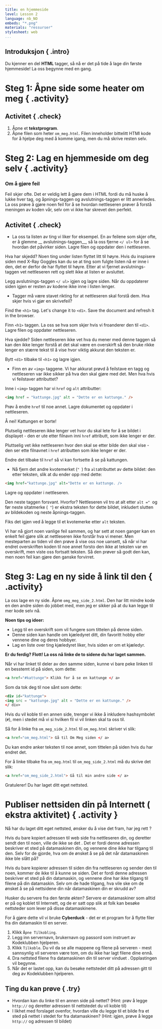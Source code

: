 ```yaml
---
title: en hjemmeside
level: Lesson 2
language: nb_NO
embeds: "*.png"
materials: "ressurser"
stylesheet: web
...
```


## Introduksjon { .intro}

Du kjenner en del __HTML__ tagger, så nå er det på tide å lage din første hjemmeside! La oss begynne med en gang.

# Steg 1: Åpne side some heater om meg { .activity}

## Activitet { .check}

1. Åpne et __tekstprogram__. 
2. Åpne filen som heter `om_meg.html`. Filen inneholder bittelitt HTMl kode for å hjelpe deg med å komme igang, men du må skrive resten selv.


# Steg 2: Lag en hjemmeside om deg selv { .activity}

### Om å gjøre feil

Feil skjer ofte. Det er veldig lett å gjøre dem i HTML fordi du må huske å lukke hver tag, og åpnings-taggen og avslutnings-taggen er litt annerledes. La oss prøve å gjøre noen feil for å se hvordan nettleseren prøver å forstå meningen av koden vår, selv om vi ikke har skrevet den perfekt.

## Activitet { .check}

+ La oss ta listen av ting vi liker for eksempel. En av feilene som skjer ofte, er å glemme __ avslutnings-taggen__, så la oss fjerne `</ ul>` for å se hvordan det påvirker siden. Lagre filen og oppdater den i nettleseren.

Hva har skjedd? Noen ting under listen flyttet litt til høyre. Hvis du inspisere siden med X-Ray Goggles kan du se at ting som fulgte listen nå er inne i den, det er derfor de har flyttet til høyre. Etter at vi fjernet avslutnings-taggen vet nettleseren rett og slett ikke at listen er avsluttet.

Legg avslutnings-taggen `</ ul>` igjen og lagre siden. Når du oppdaterer siden igjen er resten av kodene ikke inne i listen lenger.

+ Tagger må være stavet rikting for at nettleseren skal forstå dem. Hva skjer hvis vi gjør en skrivefeil?

Find the `<h1>` tag. Let's change it to `<d1>`. Save the document and refresh it in the browser. 

Finn `<h1>` taggen. La oss se hva som skjer hvis vi froanderer den til `<d1>`. Lagre filen og oppdater nettleseren.

Hva sjedde? Siden nettleseren ikke vet hva du mener med denne taggen så kan den ikke lenger forstå at det skal være en overskirft så den bruke rikke lenger en stærre tekst til å vise hvor viktig akkurat den teksten er.

Bytt `<d1>` tilbake til `<h1>` og lagre igjen.


+ Finn en av `<img>` taggene. Vi har akkurat prøvd å feilstave en tagg og nettleseren var ikke sikker på hva den skal gjøre med det. Men hva hvis vi feilstaver attributtet?

Inne i `<img>` taggen har vi `href` og `alt` attributter:

```HTML
<img href = "kattunge.jpg" alt = "Dette er en kattunge." />
```

Prøv å endre `href` til noe annet. Lagre dokumentet og oppdater i nettleseren.

Å nei! Kattungen er borte!

Plutselig nettleseren ikke lenger vet hvor du skal lete for å se bildet i displayet - den er ute etter filnavn inni `href` attributt, som ikke lenger er der.

Pluttselig vet ikke nettleseren hvor den skal se etter bilde den skal vise - den ser ette filnavnet i `href` atributten som ikke lenger er der.

Endre det tilbake til `href` så vi kan fortsette å se på kattungen.

+ Nå fjern det andre kvotemerket (`" `) fra ` alt `atributtet av dette bildet: den etter teksten, slik at du ender opp med dette:

```HTML
<img href="kattunge.jpg" alt="Dette er en kattunge. />
```

Lagre og oppdater i nettleseren.

Den neste taggen forsvant. Hvorfor? Nettleseren vil tro at alt etter `alt =" `og før neste sitatmerke (` "`) er ekstra teksten for dette bildet, inkludert slutten av bildekoden og neste åpnings-taggen.

Fiks det igjen ved å legge til et kvotemerke etter `alt` teksten.

Vi har nå gjort noen vanlige feil sammen, og har sett at noen ganger kan en enkelt feil gjøre slik at nettleseren ikke forstår hva vi mener. Men mesteparten av tiden vil den prøve å vise oss noe uansett, så når vi har endret overskriften koden til noe annet forsto den ikke at teksten var en overskrift, men viste oss fortsatt teksten. Så den prøver så godt den kan, men noen feil kan gjøre den ganske forvirret.

# Steg 3: Lag en ny side å link til den { .activity}

La oss lage en ny side. Åpne `omg_meg_side_2.html`.  Den har litt mindre kode en den andre siden do jobbet med, men jeg er sikker på at du kan legge til mer kode selv nå.


__Noen tips og ideer:__

* Legg til en overskrift som vil fungere som tittelen på denne siden.
* Denne siden kan handle om kjæledyret ditt, din favoritt hobby eller vennene dine og deres hobbyer.
* Lag en liste over ting kjæledyret liker, hvis siden er om et kjæledyr.

__Er du ferdig? Flott! La oss nå linke de to sidene du har laget sammen.__

Når vi har linket til deler av den samme siden, kunne vi bare peke linken til en besstemt id på siden, som dette:

```HTML
<a href="#kattunge"> Klikk for å se en kattunge </ a>
```

Som da tok deg til noe sånt som dette:

```HTML
<div id="kattunge">
<img src = "kattunge.jpg" alt = "Dette er en kattunge." />
</ div>
```
Hvis du vil koble til en annen side, trenger vi ikke å inkludere hashsymbolet (`#`), men i stedet må vi si hvilken fil vi vil linken skal ta oss til.

Så for å linke fra `om_meg_side_2.html` til `om_meg.html` skriver vi slik:

```HTML
<a href="om_meg.html"> Gå til Om Meg siden </ a>
```

Du kan endre anker teksten til noe annet, som tittelen på siden hvis du har endret det.

For å linke tilbake fra `om_meg.html` til `om_meg_side_2.html` må du skrive det slik:

```HTML
<a href="om_meg_side_2.html"> Gå til min andre side </ a>
```

Gratulerer! Du har laget ditt eget nettsted.

# Publiser nettsiden din på Internett ( ekstra aktivitet) { .activity }

Nå har du laget ditt eget nettsted, ønsker du å vise det fram, har jeg rett ?

Hvis du bare kopiert adressen til web side fra nettleseren din, og deretter sendt den til noen, ville de ikke se det . Det er fordi denne adressen beskriver et sted på datamaskinen din, og vennene dine ikke har tilgang til den. Selv for de gjorde, hva om de ønsket å se på det når datamaskinen ikke ble slått på?

Hvis du bare kopierer adressen til siden din fra nettleseren og sender den til noen, kommer de ikke til å kunne se siden. Det er fordi denne adressen beskriver et sted på din datamaskin, og vennene dine har ikke tilgang til filene på din datamaskin. Selv om de hade tilgang, hva vile ske om de ønsket å se på nettsidene din når datamaskinen din er skrudd av?

Husker du servere fra den første økten? Servere er datamaskiner som alltid er på og koblet til Internett, og de er satt opp slik at folk kan besøke nettsteder som lever på disse datamaskinene.

For å gjøre dette vil vi bruke __Cyberduck__ - det er et program for å flytte filer fra din datamaskin til en server.

1. Klikk `Åpne Tilkobling`.
2. Legg inn servernavn, brukernavn og passord som instruert av Kodeklubben hjelperen.
3.  Klikk `Tilkoble`. Du vil da se alle mappene og filene på serveren - mest sannsynlig vil serveren være tom, om du ikke har lagt filene dine ennå.
4. Dra nettsted filene fra datamaskinen din til  server vinduet . Opplastingen vil begynne.
5. Når det er lastet opp, kan du besøke nettstedet ditt på adressen gitt til deg av Kodeklubben hjelperen.

## Ting du kan prøve { .try}

* Hvordan kan du linke til en annen side på nettet? (Hint: prøv å legge `http://` og deretter adressen til nettstedet du vil koble til)
* I likhet med forslaget ovenfor, hvordan ville du legge til et bilde fra et sted på nettet i stedet for fra datamaskinen? (Hint: igjen, prøve å legge `http://` og adressen til bildet)




